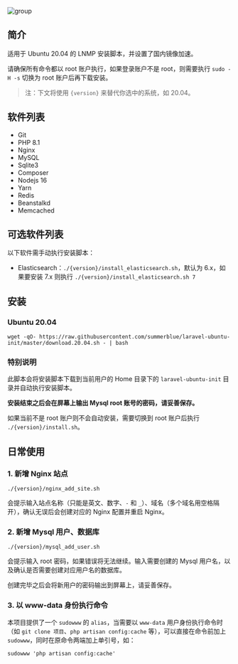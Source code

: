 
![group](https://cloud.githubusercontent.com/assets/324764/18408949/02d3cb2a-7770-11e6-96e2-54bbcfbfa1d1.png)

## 简介

适用于 Ubuntu 20.04 的 LNMP 安装脚本，并设置了国内镜像加速。

请确保所有命令都以 root 账户执行，如果登录账户不是 root，则需要执行 `sudo -H -s` 切换为 root 账户后再下载安装。

> 注：下文将使用 `{version}` 来替代你选中的系统，如 20.04。

## 软件列表

* Git
* PHP 8.1
* Nginx
* MySQL
* Sqlite3
* Composer
* Nodejs 16
* Yarn
* Redis
* Beanstalkd
* Memcached

## 可选软件列表

以下软件需手动执行安装脚本：

* Elasticsearch：`./{version}/install_elasticsearch.sh`，默认为 6.x，如果要安装 7.x 则执行 `./{version}/install_elasticsearch.sh 7`

## 安装

### Ubuntu 20.04

```
wget -qO- https://raw.githubusercontent.com/summerblue/laravel-ubuntu-init/master/download.20.04.sh - | bash
```


### 特别说明

此脚本会将安装脚本下载到当前用户的 Home 目录下的 `laravel-ubuntu-init` 目录并自动执行安装脚本。

**安装结束之后会在屏幕上输出 Mysql root 账号的密码，请妥善保存。**

如果当前不是 root 账户则不会自动安装，需要切换到 root 账户后执行 `./{version}/install.sh`。

## 日常使用

### 1. 新增 Nginx 站点

```
./{version}/nginx_add_site.sh
```

会提示输入站点名称（只能是英文、数字、`-` 和 `_`）、域名（多个域名用空格隔开），确认无误后会创建对应的 Nginx 配置并重启 Nginx。

### 2. 新增 Mysql 用户、数据库

```
./{version}/mysql_add_user.sh
```

会提示输入 root 密码，如果错误将无法继续。输入需要创建的 Mysql 用户名，以及确认是否需要创建对应用户名的数据库。

创建完毕之后会将新用户的密码输出到屏幕上，请妥善保存。

### 3. 以 www-data 身份执行命令

本项目提供了一个 `sudowww` 的 `alias`，当需要以 `www-data` 用户身份执行命令时（如 `git clone 项目`、`php artisan config:cache` 等），可以直接在命令前加上 `sudowww`，同时在原命令两端加上单引号，如：

```
sudowww 'php artisan config:cache'
```
